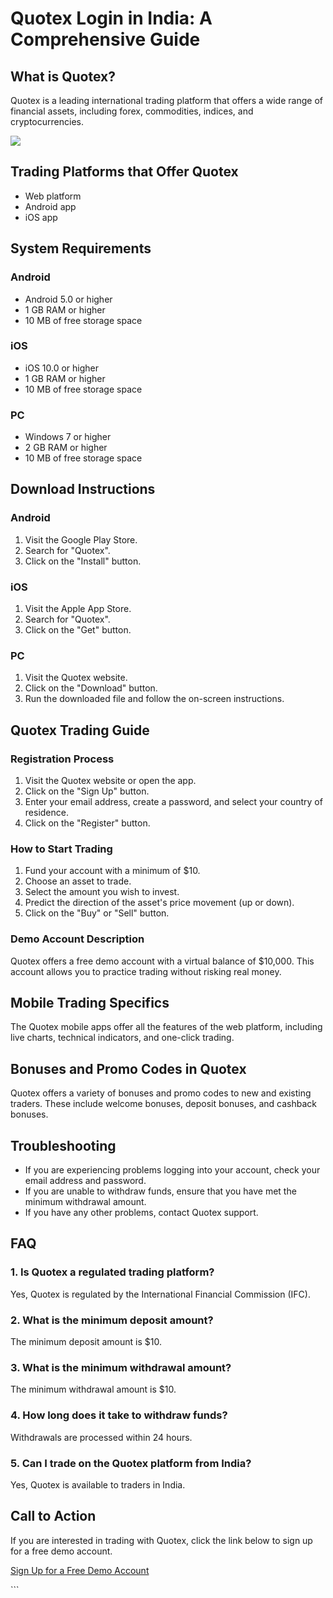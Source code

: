 # Quotex Login in India: A Comprehensive Guide

## What is Quotex?

Quotex is a leading international trading platform that offers a wide
range of financial assets, including forex, commodities, indices, and
cryptocurrencies.

[![](https://static.quotex.io/files/12_en/300_250.jpg)](https://traff.sbs/brokerqxlid)

## Trading Platforms that Offer Quotex

-   Web platform
-   Android app
-   iOS app

## System Requirements

### Android

-   Android 5.0 or higher
-   1 GB RAM or higher
-   10 MB of free storage space

### iOS

-   iOS 10.0 or higher
-   1 GB RAM or higher
-   10 MB of free storage space

### PC

-   Windows 7 or higher
-   2 GB RAM or higher
-   10 MB of free storage space

## Download Instructions

### Android

1.  Visit the Google Play Store.
2.  Search for "Quotex".
3.  Click on the "Install" button.

### iOS

1.  Visit the Apple App Store.
2.  Search for "Quotex".
3.  Click on the "Get" button.

### PC

1.  Visit the Quotex website.
2.  Click on the "Download" button.
3.  Run the downloaded file and follow the on-screen instructions.

## Quotex Trading Guide

### Registration Process

1.  Visit the Quotex website or open the app.
2.  Click on the "Sign Up" button.
3.  Enter your email address, create a password, and select your country
    of residence.
4.  Click on the "Register" button.

### How to Start Trading

1.  Fund your account with a minimum of \$10.
2.  Choose an asset to trade.
3.  Select the amount you wish to invest.
4.  Predict the direction of the asset\'s price movement (up or down).
5.  Click on the "Buy" or "Sell" button.

### Demo Account Description

Quotex offers a free demo account with a virtual balance of \$10,000.
This account allows you to practice trading without risking real money.

## Mobile Trading Specifics

The Quotex mobile apps offer all the features of the web platform,
including live charts, technical indicators, and one-click trading.

## Bonuses and Promo Codes in Quotex

Quotex offers a variety of bonuses and promo codes to new and existing
traders. These include welcome bonuses, deposit bonuses, and cashback
bonuses.

## Troubleshooting

-   If you are experiencing problems logging into your account, check
    your email address and password.
-   If you are unable to withdraw funds, ensure that you have met the
    minimum withdrawal amount.
-   If you have any other problems, contact Quotex support.

## FAQ

### 1. Is Quotex a regulated trading platform?

Yes, Quotex is regulated by the International Financial Commission
(IFC).

### 2. What is the minimum deposit amount?

The minimum deposit amount is \$10.

### 3. What is the minimum withdrawal amount?

The minimum withdrawal amount is \$10.

### 4. How long does it take to withdraw funds?

Withdrawals are processed within 24 hours.

### 5. Can I trade on the Quotex platform from India?

Yes, Quotex is available to traders in India.

## Call to Action

If you are interested in trading with Quotex, click the link below to
sign up for a free demo account.

[Sign Up for a Free Demo
Account](\%22https://traff.sbs/brokerqxsignup\%22)

\`\`\`

